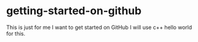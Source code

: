 # getting-started-on-github
This is just for me I want to get started on GitHub I will use c++ hello world for this.
